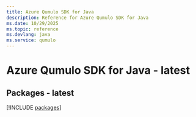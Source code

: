 ```yaml
---
title: Azure Qumulo SDK for Java
description: Reference for Azure Qumulo SDK for Java
ms.date: 10/29/2025
ms.topic: reference
ms.devlang: java
ms.service: qumulo
---
```

# Azure Qumulo SDK for Java - latest
## Packages - latest
[!INCLUDE [packages](qumulo-index.md)]
